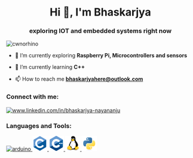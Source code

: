 <h1 align="center">Hi 👋, I'm Bhaskarjya</h1>
<h3 align="center">exploring IOT and embedded systems right now</h3>

<p align="left"> <img src="https://komarev.com/ghpvc/?username=cwnorhino&label=Profile%20views&color=0e75b6&style=flat" alt="cwnorhino" /> </p>

- 🔭 I’m currently exploring **Raspberry Pi, Microcontrollers and sensors**

- 🌱 I’m currently learning **C++**

- 📫 How to reach me **bhaskarjyahere@outlook.com**

<h3 align="left">Connect with me:</h3>
<p align="left">
<a href="https://linkedin.com/in/www.linkedin.com/in/bhaskarjya-nayananju" target="blank"><img align="center" src="https://raw.githubusercontent.com/rahuldkjain/github-profile-readme-generator/master/src/images/icons/Social/linked-in-alt.svg" alt="www.linkedin.com/in/bhaskarjya-nayananju" height="30" width="40" /></a>
</p>

<h3 align="left">Languages and Tools:</h3>
<p align="left"> <a href="https://www.arduino.cc/" target="_blank" rel="noreferrer"> <img src="https://cdn.worldvectorlogo.com/logos/arduino-1.svg" alt="arduino" width="40" height="40"/> </a> <a href="https://www.cprogramming.com/" target="_blank" rel="noreferrer"> <img src="https://raw.githubusercontent.com/devicons/devicon/master/icons/c/c-original.svg" alt="c" width="40" height="40"/> </a> <a href="https://www.w3schools.com/cpp/" target="_blank" rel="noreferrer"> <img src="https://raw.githubusercontent.com/devicons/devicon/master/icons/cplusplus/cplusplus-original.svg" alt="cplusplus" width="40" height="40"/> </a> <a href="https://www.linux.org/" target="_blank" rel="noreferrer"> <img src="https://raw.githubusercontent.com/devicons/devicon/master/icons/linux/linux-original.svg" alt="linux" width="40" height="40"/> </a> <a href="https://www.python.org" target="_blank" rel="noreferrer"> <img src="https://raw.githubusercontent.com/devicons/devicon/master/icons/python/python-original.svg" alt="python" width="40" height="40"/> </a> </p>
